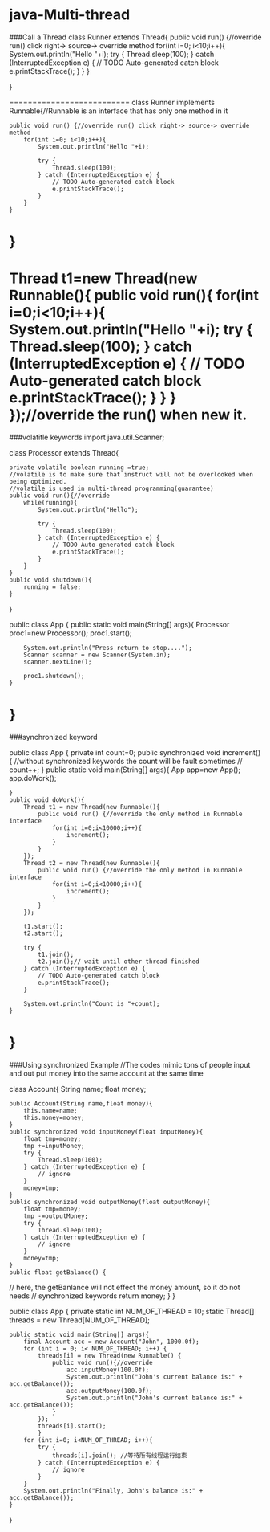 # java-Multi-thread

###Call a Thread
class Runner extends Thread{
	public void run() {//override run() click right-> source-> override method
		for(int i=0; i<10;i++){
			System.out.println("Hello "+i);	
			try {
				Thread.sleep(100);
			} catch (InterruptedException e) {
				// TODO Auto-generated catch block
				e.printStackTrace();
			}
		}
	}
	
}

==========================
class Runner implements Runnable{//Runnable is an interface that has only one method in it
	
	
	public void run() {//override run() click right-> source-> override method
		for(int i=0; i<10;i++){
			System.out.println("Hello "+i);
			
			try {
				Thread.sleep(100);
			} catch (InterruptedException e) {
				// TODO Auto-generated catch block
				e.printStackTrace();
			}
		}
	}
}
==================================
Thread t1=new Thread(new Runnable(){
			public void run(){
				for(int i=0;i<10;i++){
					System.out.println("Hello "+i);
					try {
						Thread.sleep(100);
					} catch (InterruptedException e) {
						// TODO Auto-generated catch block
						e.printStackTrace();
					}
				}
			}
		});//override the run() when new it.
========================================================

###volatitle keywords
import java.util.Scanner;

class Processor extends Thread{
	
	private volatile boolean running =true;
	//volatile is to make sure that instruct will not be overlooked when being optimized.
	//volatile is used in multi-thread programming(guarantee)
	public void run(){//override
		while(running){
			System.out.println("Hello");
			
			try {
				Thread.sleep(100);
			} catch (InterruptedException e) {
				// TODO Auto-generated catch block
				e.printStackTrace();
			}
		}
	}
	public void shutdown(){
		running = false;
	}
}

public class App {
	public static void main(String[] args){
		Processor proc1=new Processor();
		proc1.start();
		
		System.out.println("Press return to stop....");
		Scanner scanner = new Scanner(System.in);
		scanner.nextLine();
		
		proc1.shutdown();
	}
}
==================================================================
###synchronized keyword

public class App {
	private int count=0;
	public synchronized void increment(){
		//without synchronized keywords the count will be fault sometimes
		//
		count++;
	}
	public static void main(String[] args){
		App app=new App();
		app.doWork();
		
	}
	public void doWork(){
		Thread t1 = new Thread(new Runnable(){
			public void run() {//override the only method in Runnable interface
				for(int i=0;i<10000;i++){
					increment();
				}
			}
		});
		Thread t2 = new Thread(new Runnable(){
			public void run() {//override the only method in Runnable interface
				for(int i=0;i<10000;i++){
					increment();
				}
			}
		});
		
		t1.start();
		t2.start();
		
		try {
			t1.join();
			t2.join();// wait until other thread finished 
		} catch (InterruptedException e) {
			// TODO Auto-generated catch block
			e.printStackTrace();
		}
		
		System.out.println("Count is "+count);
	}
}
==========================================================
###Using synchronized Example
//The codes mimic tons of people input and out put money into the same account at the same time

class Account{
	String name;
	float money;
	
	public Account(String name,float money){
		this.name=name;
		this.money=money;
	}
	public synchronized void inputMoney(float inputMoney){
		float tmp=money;
		tmp +=inputMoney;
		try {
			Thread.sleep(100);
		} catch (InterruptedException e) {
			// ignore
		}
		money=tmp;
	}
	public synchronized void outputMoney(float outputMoney){
		float tmp=money;
		tmp -=outputMoney;
		try {
			Thread.sleep(100);
		} catch (InterruptedException e) {
			// ignore
		}
		money=tmp;
	}
	public float getBalance() {
//		here, the getBanlance will not effect the money amount, so it do not needs 
//		synchronized keywords
        return money;
    }
}

public class App {
	private static int NUM_OF_THREAD = 10;
	static Thread[] threads = new Thread[NUM_OF_THREAD];
    
    public static void main(String[] args){
        final Account acc = new Account("John", 1000.0f);
        for (int i = 0; i< NUM_OF_THREAD; i++) {
            threads[i] = new Thread(new Runnable() {
            	public void run(){//override
            		acc.inputMoney(100.0f);
            		System.out.println("John's current balance is:" + acc.getBalance());
            		acc.outputMoney(100.0f);
            		System.out.println("John's current balance is:" + acc.getBalance());
            	}
            });
            threads[i].start();
            }
        for (int i=0; i<NUM_OF_THREAD; i++){
            try {
                threads[i].join(); //等待所有线程运行结束
            } catch (InterruptedException e) {
                // ignore
            }
        }
        System.out.println("Finally, John's balance is:" + acc.getBalance());
    }
}

